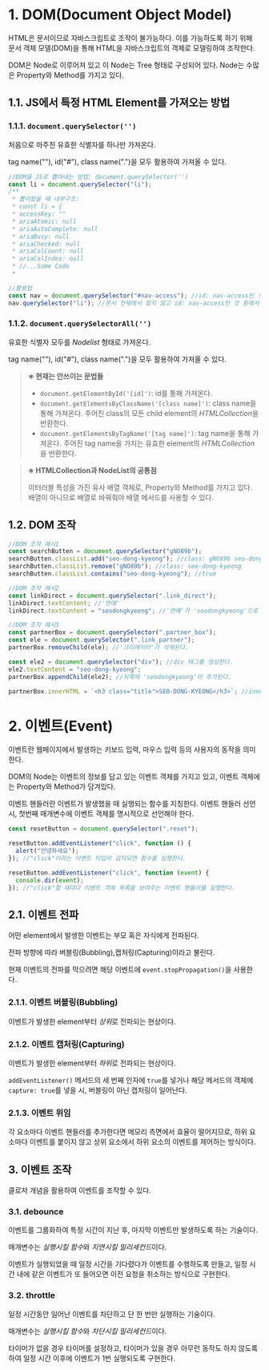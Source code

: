 # 1. DOM(Document Object Model)

HTML은 문서이므로 자바스크립트로 조작이 불가능하다. 이를 가능하도록 하기 위해 문서 객체 모델(DOM)을 통해 HTML을 자바스크립트의 객체로 모델링하여 조작한다.

DOM은 Node로 이루어져 있고 이 Node는 Tree 형태로 구성되어 있다. Node는 수많은 Property와 Method를 가지고 있다.

## 1.1. JS에서 특정 HTML Element를 가져오는 방법

### 1.1.1. `document.querySelector('')`

처음으로 마주친 유효한 식별자를 하나만 가져온다.

tag name(""), id("#"), class name(".")을 모두 활용하여 가져올 수 있다.

```javascript
//DOM을 JS로 뽑아내는 방법: document.querySelector('')
const li = document.querySelector("li");
/**
 * 뽑아왔을 때 내부구조:
 * const li = {
 * accessKey: ""
 * ariaAtomic: null
 * ariaAutoComplete: null
 * ariaBusy: null
 * ariaChecked: null
 * ariaColCount: null
 * ariaColIndex: null
 * //...Some Code
 *
```

```javascript
//활용법
const nav = document.querySelector("#nav-access"); //id: nav-access인 것들만 뽑아내서 nav에 할당
nav.querySelector("li"); //문서 전체에서 찾지 않고 id: nav-access인 것 중에서 li 태그를 찾음
```

### 1.1.2. `document.querySelectorAll('')`

유효한 식별자 모두를 _Nodelist_ 형태로 가져온다.

tag name(""), id("#"), class name(".")을 모두 활용하여 가져올 수 있다.

> **※ 현재는 안쓰이는 문법들**
>
> - `document.getElementById('[id]')`: id를 통해 가져온다.
> - `document.getElementsByClassName('[class name]')`: class name을 통해 가져온다. 주어진 class의 모든 child element의 *HTMLCollection*을 반환한다.
> - `document.getElementsByTagName('[tag name]')`: tag name을 통해 가져온다. 주어진 tag name을 가지는 유효한 element의 *HTMLCollection*을 반환한다.

> **※ HTMLCollection과 NodeList의 공통점**
>
> 이터러블 특성을 가진 유사 배열 객체로, Property와 Method를 가지고 있다.  
> 배열이 아니므로 배열로 바꿔줘야 배열 메서드를 사용할 수 있다.

## 1.2. DOM 조작

```javascript
//DOM 조작 예시1
const searchButten = document.querySelector("gNO89b");
searchButten.classList.add("seo-dong-kyeong"); //class: gNO89b seo-dong-kyeong
searchButten.classList.remove("gNO89b"); //class: seo-dong-kyeong
searchButten.classList.contains("seo-dong-kyeong"); //true
```

```javascript
//DOM 조작 예시2
const linkDirect = document.querySelector(".link_direct");
linkDirect.textContent; //'연예'
linkDirect.textContent = "seodongkyeong"; //'연예'가 'seodongkyeong'으로 변경된다.
```

```javascript
//DOM 조작 예시3
const partnerBox = document.querySelector(".partner_box");
const ele = document.querySelector(".link_partner");
partnerBox.removeChild(ele); //'크리에이터'가 삭제된다.

const ele2 = document.querySelector("div"); //div 태그를 생성한다.
ele2.textContent = "seo-dong-kyeong";
partnerBox.appendChild(ele2); //뒤쪽에 'seodongkyeong'이 추가된다.

partnerBox.innerHTML = `<h3 class="title">SEO-DONG-KYEONG</h3>`; //innerHTML을 통해 DOM을 생성하는 과정없이, 타이틀을 'SEO-DONG-KYEONG'으로 변경한다.
```

# 2. 이벤트(Event)

이벤트란 웹페이지에서 발생하는 키보드 입력, 마우스 입력 등의 사용자의 동작을 의미한다.

DOM의 Node는 이벤트의 정보를 담고 있는 이벤트 객체를 가지고 있고, 이벤트 객체에는 Property와 Method가 담겨있다.

이벤트 핸들러란 이벤트가 발생했을 때 실행되는 함수를 지칭한다. 이벤트 핸들러 선언 시, 첫번째 매개변수에 이벤트 객체를 명시적으로 선언해야 한다.

```javascript
const resetButton = document.querySelector(".reset");

resetButton.addEventListener("click", function () {
  alert("안녕하세요");
}); //"click"이라는 이벤트 타입이 감지되면 함수를 실행한다.

resetButton.addEventListener("click", function (event) {
  console.dir(event);
}); //"click"할 때마다 이벤트 객체 목록을 보여주는 이벤트 핸들러를 실행한다.
```

## 2.1. 이벤트 전파

어떤 element에서 발생한 이벤트는 부모 혹은 자식에게 전파된다.

전파 방향에 따라 버블링(Bubbling),캡처링(Capturing)이라고 불린다.

현재 이벤트의 전파를 막으려면 해당 이벤트에 `event.stopPropagation()`을 사용한다.

### 2.1.1. 이벤트 버블링(Bubbling)

이벤트가 발생한 element부터 *상위*로 전파되는 현상이다.

### 2.1.2. 이벤트 캡처링(Capturing)

이벤트가 발생한 element부터 *하위*로 전파되는 현상이다.

`addEventListener()` 메서드의 세 번째 인자에 `true`를 넣거나 해당 메서드의 객체에 `capture: true`를 넣을 시, 버블링이 아닌 캡처링이 일어난다.

### 2.1.3. 이벤트 위임

각 요소마다 이벤트 핸들러를 추가한다면 메모리 측면에서 효율이 떨어지므로, 하위 요소마다 이벤트를 붙이지 않고 상위 요소에서 하위 요소의 이벤트를 제어하는 방식이다.

## 3. 이벤트 조작

클로저 개념을 활용하여 이벤트를 조작할 수 있다.

### 3.1. debounce

이벤트를 그룹화하여 특정 시간이 지난 후, 마지막 이벤트만 발생하도록 하는 기술이다.

매개변수는 *실행시킬 함수*와 *지연시킬 밀리세컨드*이다.

이벤트가 실행되었을 때 일정 시간을 기다렸다가 이벤트를 수행하도록 만들고, 일정 시간 내에 같은 이벤트가 또 들어오면 이전 요청을 취소하는 방식으로 구현한다.

### 3.2. throttle

일정 시간동안 일어난 이벤트를 차단하고 단 한 번만 실행하는 기술이다.

매개변수는 *실행시킬 함수*와 *차단시킬 밀리세컨드*이다.

타이머가 없을 경우 타이머를 설정하고, 타이머가 있을 경우 아무런 동작도 하지 않도록 하여 일정 시간 이후에 이벤트가 1번 실행되도록 구현한다.
